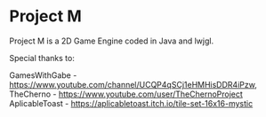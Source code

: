 # Project M
Project M is a 2D Game Engine coded in Java and lwjgl.


Special thanks to:

GamesWithGabe - https://www.youtube.com/channel/UCQP4qSCj1eHMHisDDR4iPzw,
TheCherno - https://www.youtube.com/user/TheChernoProject
AplicableToast - https://aplicabletoast.itch.io/tile-set-16x16-mystic
